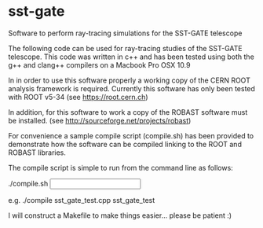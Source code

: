 # sst-gate
Software to perform ray-tracing simulations for the SST-GATE telescope

The following code can be used for ray-tracing studies of the SST-GATE
telescope. This code was written in c++ and has been tested using both the g++
and clang++ compilers on a Macbook Pro OSX 10.9

In in order to use this software properly a working copy of the CERN ROOT analysis framework is required.
Currently this software has only been tested with ROOT v5-34 (see https://root.cern.ch)

In addition, for this software to work a copy of the ROBAST software must be installed.
(see http://sourceforge.net/projects/robast)

For convenience a sample compile script (compile.sh) has been provided to demonstrate how the software can be compiled linking to the ROOT and ROBAST libraries.

The compile script is simple to run from the command line as follows:

./compile.sh <input cpp file> <output executable file>

e.g. ./compile sst_gate_test.cpp sst_gate_test

I will construct a Makefile to make things easier... please be patient :)
